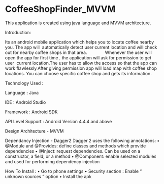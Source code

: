 # CoffeeShopFinder_MVVM
This application is created using java language and MVVM architecture.


Introduction:
 
 
Its an android mobile application which helps you to locate coffee nearby you. The app will  automatically detect user current location and will check out for nearby coffee shops in that area.
              
Whenever the user will open the app for first time , the application will ask for permission to get user  current location.The user has to allow the access so that the app can work flawlessly.After giving permission app will load map with coffee shop locations. You can choose specific coffee shop and gets its information.

Technology Used :
		
Language : Java 

IDE : Android Studio

Framework : Android SDK

API Level Support : Android Version 4.4.4 and above 

Design Architecture - MVVM

Dependancy Injection - Dagger2
			Dagger 2 uses the following annotations:
	          •	@Module and @Provides: define classes and methods which provide dependencies
	          •	@Inject: request dependencies. Can be used on a constructor, a field, or a method
	          •	@Component: enable selected modules and used for performing dependency injection
            
How To Install :
	•	Go to phone settings 
	•	Security section : Enable “ unknown sources ” option
	•	Install the apk

              
